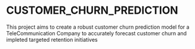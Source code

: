 # CUSTOMER_CHURN_PREDICTION
This project aims to create a robust customer churn prediction model for a TeleCommunication Company to accurately forecast customer churn and impleted targeted retention initiatives
